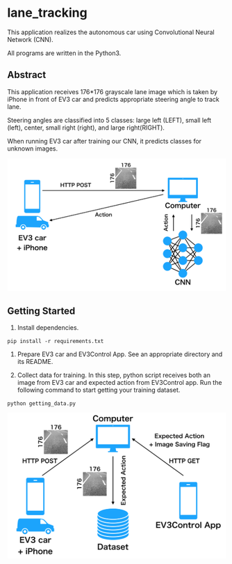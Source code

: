 # lane_tracking
This application realizes the autonomous car using Convolutional Neural Network (CNN).

All programs are written in the Python3.

## Abstract
This application receives 176*176 grayscale lane image which is taken by iPhone in front of EV3 car and predicts appropriate steering angle to track lane.

Steering angles are classified into 5 classes: large left (LEFT), small left (left), center, small right (right), and large right(RIGHT).

When running EV3 car after training our CNN, it predicts classes for unknown images.

![Abstract_running](https://raw.githubusercontent.com/utagoeinc/AutonomousEV3Car/images/lane_tracking/tracking_abstract.png)

## Getting Started
1. Install dependencies.
```
pip install -r requirements.txt
```

1. Prepare EV3 car and EV3Control App.
See an appropriate directory and its README.

1. Collect data for training.
In this step, python script receives both an image from EV3 car and expected action from EV3Control app.
Run the following command to start getting your training dataset.

```
python getting_data.py
```

![Abstract_getting_data](https://raw.githubusercontent.com/utagoeinc/AutonomousEV3Car/images/lane_tracking/data_collecting_abstract.png)
